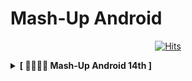 # Mash-Up Android

<div align=center>

[![Hits](https://hits.seeyoufarm.com/api/count/incr/badge.svg?url=https://github.com/Mash-Up-Android)](https://hits.seeyoufarm.com)

</div>
<details>
  <summary><b>[ 👨‍👩‍👦‍👦 Mash-Up Android 14th ]</b> </summary>

  ### Staff

| ![dayeon](https://images.weserv.nl/?url=https://avatars.githubusercontent.com/u/53086454?v=4&h=200&w=200&fit=cover&mask=circle&maxage=7d) | ![jaesung](https://images.weserv.nl/?url=https://avatars.githubusercontent.com/u/51078673?v=4&h=200&w=200&fit=cover&mask=circle&maxage=7d) | 
| :----: | :----: |
| [백다연](https://github.com/ddyeon) | [이재성](https://github.com/JaesungLeee) |

  ### Member

  | ![hyunkuk](https://images.weserv.nl/?url=https://avatars.githubusercontent.com/u/62296097?v=4&h=200&w=200&fit=cover&mask=circle&maxage=7d) | ![soojin](https://images.weserv.nl/?url=https://avatars.githubusercontent.com/u/51108983?v=4"?v=4&h=200&w=200&fit=cover&mask=circle&maxage=7d) | ![jeongwoo](https://images.weserv.nl/?url=https://avatars.githubusercontent.com/u/59912150?v=4&h=200&w=200&fit=cover&mask=circle&maxage=7d) | ![seokjoo](https://images.weserv.nl/?url=https://avatars.githubusercontent.com/u/67602108?v=4"?v=4&h=200&w=200&fit=cover&mask=circle&maxage=7d) |  
| :----: | :----: | :----: | :----: |
| [김현국](https://github.com/014967) | [박수진](https://github.com/sooziini) | [서정우](https://github.com/SEO-J17) | [안석주](https://github.com/Ahn-seokjoo) |

  | ![hohyeon](https://images.weserv.nl/?url=https://avatars.githubusercontent.com/u/74997185?v=4&h=200&w=200&fit=cover&mask=circle&maxage=7d) | ![k1](https://images.weserv.nl/?url=https://avatars.githubusercontent.com/u/18674395?v=4"?v=4&h=200&w=200&fit=cover&mask=circle&maxage=7d) | ![minji](https://images.weserv.nl/?url=https://avatars.githubusercontent.com/u/47407541?v=4&h=200&w=200&fit=cover&mask=circle&maxage=7d) | ![jaehoon](https://images.weserv.nl/?url=https://avatars.githubusercontent.com/u/58066704?v=4"?v=4&h=200&w=200&fit=cover&mask=circle&maxage=7d) | 
| :----: | :----: | :----: | :----: |
| [유호현](https://github.com/fbghgus123) | [전계원](https://github.com/JeonK1) | [정민지](https://github.com/Sookhee) | [조재훈](https://github.com/ze-zeh) |

  | ![jihye](https://images.weserv.nl/?url=https://avatars.githubusercontent.com/u/78132126?v=4&h=200&w=200&fit=cover&mask=circle&maxage=7d) | ![hyejin](https://images.weserv.nl/?url=https://avatars.githubusercontent.com/u/23455686?v=4"?v=4&h=200&w=200&fit=cover&mask=circle&maxage=7d) | ![sangrok](https://images.weserv.nl/?url=https://avatars.githubusercontent.com/u/70064912?v=4"?v=4&h=200&w=200&fit=cover&mask=circle&maxage=7d) |
| :----: | :----: | :----: |
| [주지혜](https://github.com/oreocube) | [주혜진](https://github.com/hj1115hj) | [최상록](https://github.com/EvergreenTree97) |
</details>
